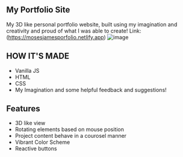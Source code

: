 ## My Portfolio Site
 My  3D like personal portfolio website, built using my imagination and creativity and proud of what I was able to create!
Link: (https://mosesjamesporfolio.netlify.app)
![image](https://github.com/sametj/Portfolio-Site/assets/102891262/df47e631-2e59-47c9-8dbd-dbcf305ecb56)


## HOW IT'S MADE
- Vanilla JS
- HTML
- CSS
- My Imagination and some helpful feedback and suggestions!

## Features
- 3D like view
- Rotating elements based on mouse position
- Project content behave in a courosel manner
- Vibrant Color Scheme
- Reactive buttons

  
